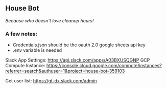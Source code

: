 ## House Bot

_Because who doesn't love cleanup hours!_

### A few notes:
- Credentials.json should be the oauth 2.0 google sheets api key
- .env variable is needed


Slack App Settings: https://api.slack.com/apps/A03BXUSQGNP
GCP Compute Instance: https://console.cloud.google.com/compute/instances?referrer=search&authuser=1&project=house-bot-359103

Get user list: https://gt-dx.slack.com/admin
